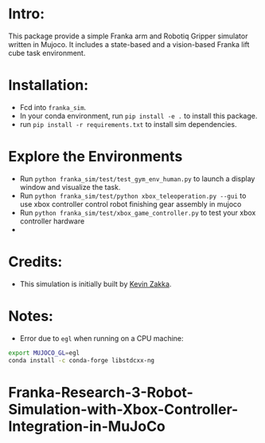 # Intro:
This package provide a simple Franka arm and Robotiq Gripper simulator written in Mujoco.
It includes a state-based and a vision-based Franka lift cube task environment.

# Installation:
- Fcd into `franka_sim`.
- In your conda environment, run `pip install -e .` to install this package.
- run `pip install -r requirements.txt` to install sim dependencies.

# Explore the Environments
- Run `python franka_sim/test/test_gym_env_human.py` to launch a display window and visualize the task.
- Run `python franka_sim/test/python xbox_teleoperation.py --gui` to use xbox controller control robot finishing gear assembly in mujoco
- Run `python franka_sim/test/xbox_game_controller.py` to test your xbox controller hardware
- 
# Credits:
- This simulation is initially built by [Kevin Zakka](https://kzakka.com/).


# Notes:
- Error due to `egl` when running on a CPU machine:
```bash
export MUJOCO_GL=egl
conda install -c conda-forge libstdcxx-ng
```
# Franka-Research-3-Robot-Simulation-with-Xbox-Controller-Integration-in-MuJoCo
